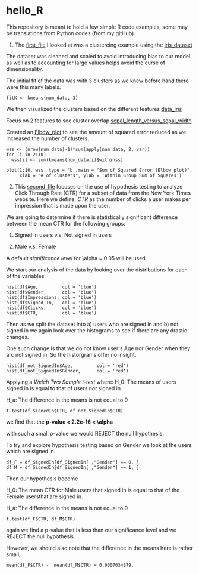 # hello_R
This repository is meant to hold a few simple R code examples, some may be translations from Python codes (from my gitHub).

1) The [first_file](https://github.com/nReyna/hello_R/blob/master/Clustering%20Example.R) I looked at was a clustereing example using the [Iris_dataset](https://archive.ics.uci.edu/ml/datasets/iris)

The dataset was cleaned and scaled to avoid introducing bias to our model as well as to accounting for large values helps avoid the curse of dimensionality.

The initial fit of the data was with 3 clusters as we knew before hand there were this many labels.
```{R}
fitK <- kmeans(num_data, 3)
```
We then visualized the clusters based on the different features
[data_iris](https://github.com/nReyna/hello_R/blob/master/Iris_3Clusters.pdf)

Focus on 2 features to see cluster overlap
[sepal_length_versus_sepal_width](https://github.com/nReyna/hello_R/blob/master/Iris_LvsW_K3.pdf)

Created an [Elbow_plot](https://github.com/nReyna/hello_R/blob/master/ElbowPlot_SSE.pdf) to see the amount of squared error reduced as we increased the number of clusters. 

```{R}
wss <- (nrow(num_data)-1)*sum(apply(num_data, 2, var))
for (i in 2:10)
  wss[i] <- sum(kmeans(num_data,i)$withinss)

plot(1:10, wss, type = 'b',main = "Sum of Squared Error (Elbow plot)", 
     xlab = "# of clusters", ylab = 'Within Group Sum of Squares')
```


2) This [second_file](https://github.com/nReyna/hello_R/blob/master/CTR%20Example.R) focuses on the use of hypothesis testing to analyze Click Through Rate (CTR) for a subset of data from the New York Times website. 
Here we define, _CTR_ as the number of clicks a user makes per impression that is made upon the user. 

We are going to determine if there is statistically significant difference between the mean CTR for the following groups:
  1) Signed in users v.s. Not signed in users
  
  2) Male v.s. Female

A default _significance level_ for \alpha = 0.05 will be used.

We start our analysis of the data by looking over the distributions for each of the variables:
```{R}
hist(df$Age,         col = 'blue')
hist(df$Gender,      col = 'blue')
hist(df$Impressions, col = 'blue')
hist(df$Signed_In,   col = 'blue')
hist(df$Clicks,      col = 'blue')
hist(df$CTR,         col = 'blue')
```
Then as we split the dataset into a) users who are signed in and b) not signed in we again look over the histograms to see 
if there are any drastic changes. 

One such change is that we do not know user's Age nor Gender when they arc not signed in. So the historgrams offer no insight.
```{R}
hist(df_not_SignedIn$Age,         col = 'red')
hist(df_not_SignedIn$Gender,      col = 'red') 
```

Applying a _Welch Two Sample t-test_ where:
H_0: The means of users signed in is equal to that of users _not_ signed in.

H_a: The difference in the means is not equal to 0

```{R}
t.test(df_SignedIn$CTR, df_not_SignedIn$CTR)
```
we find that the 
**p-value < 2.2e-16 < \alpha**

with such a small p-value we would REJECT the null hypothesis.

To try and explore hypothesis testing based on Gender we look at the users which are signed in. 
```{R}
df_F = df_SignedIn[df_SignedIn[ ,"Gender"] == 0, ]
df_M = df_SignedIn[df_SignedIn[ ,"Gender"] == 1, ]
```
Then our hypothesis become

H_0: The mean CTR for Male users that signed in is equal to that of the Female usersthat are signed in.

H_a: The difference in the means is not equal to 0
```{R}
t.test(df_F$CTR, df_M$CTR)
```
again we find a p-value that is less than our significance level and we REJECT the null hypothesis.

However, we should also note that the difference in the means here is rather small, 
```{R}
mean(df_F$CTR) -  mean(df_M$CTR) = 0.0007034879.
```

